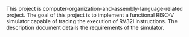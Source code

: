 This project is computer-organization-and-assembly-language-related project. The goal of this project is to implement a functional RISC-V simulator capable of tracing the execution of RV32I instructions. The description document details the requirements of the simulator.
